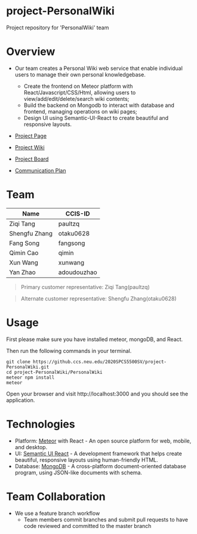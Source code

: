 # project-PersonalWiki
Project repository for 'PersonalWiki' team

# Overview

* Our team creates a Personal Wiki web service that enable individual users to manage their own personal knowledgebase. 
     * Create the frontend on Meteor platform with React/Javascript/CSS/Html, allowing users to view/add/edit/delete/search wiki contents;
     * Build the backend on Mongodb to interact with database and frontend, managing operations on wiki pages;
     * Design UI using Semantic-UI-React to create beautiful and responsive layouts.


* [Project Page](https://pages.github.ccs.neu.edu/2020SPCS5500SV/project-PersonalWiki/)
* [Project Wiki](https://github.ccs.neu.edu/2020SPCS5500SV/project-PersonalWiki/wiki)
* [Project Board](https://github.ccs.neu.edu/2020SPCS5500SV/project-PersonalWiki/projects/1)
* [Communication Plan](https://github.ccs.neu.edu/2020SPCS5500SV/project-PersonalWiki/blob/master/docs/Communications%20Plan.pdf)


# Team


|Name|CCIS-ID|
|------|-------|
|Ziqi Tang|paultzq|
|Shengfu Zhang|otaku0628|
|Fang Song|fangsong|
|Qimin Cao|qimin|
|Xun Wang|xunwang|
|Yan Zhao|adoudouzhao|

>Primary customer representative: Ziqi Tang(paultzq)

>Alternate customer representative: Shengfu Zhang(otaku0628)

# Usage

First please make sure you have installed meteor, mongoDB, and React.

Then run the following commands in your terminal.

```
git clone https://github.ccs.neu.edu/2020SPCS5500SV/project-PersonalWiki.git
cd project-PersonalWiki/PersonalWiki
meteor npm install
meteor
```
Open your browser and visit http://localhost:3000 and you should see the application.

# Technologies

- Platform: [Meteor](https://www.meteor.com/) with React - An open source platform for 
web, mobile, and desktop.
- UI: [Semantic UI React](https://react.semantic-ui.com/) - A development framework that helps create beautiful, responsive layouts using human-friendly HTML.
- Database: [MongoDB](https://www.mongodb.com/) - A cross-platform document-oriented database program, using JSON-like documents with schema.



# Team Collaboration
* We use a feature branch workflow
     * Team members commit branches and submit pull requests to have code reviewed and committed to the master branch
